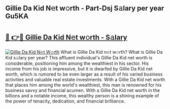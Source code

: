 ## Gillie Da Kid N𝚎t w𝚘rth - Part-Dsj S𝚊lary per year Gu5KA

# <h2><a href="http://gc2m71q.nevu.top/?p=Gillie+Da+Kid">🔗 👉🔴 Gillie Da Kid N𝚎t w𝚘rth - S𝚊lary</a></h2>

[![Gillie Da Kid N𝚎t W𝚘rth](https://i.imgur.com/Oavwk0R.jpeg)](http://gc2m71q.nevu.top/?p=Gillie+Da+Kid)
What is Gillie Da Kid n𝚎t w𝚘rth? What is Gillie Da Kid s𝚊lary per year?
This affluent individual's Gillie Da Kid net worth is considerable, positioning him among the wealthiest in his sector. His income from his job is impressive, but it is dwarfed by Gillie Da Kid net worth, which is rumored to be even larger as a result of his varied business activities and valuable real estate investments. With a Gillie Da Kid net worth that places him among the world's wealthiest, this man is renowned for his business savvy and financial acumen. With a Gillie Da Kid net worth in the billions and a notable income, this wealthy person is a shining example of the power of tenacity, dedication, and financial brilliance.
